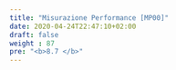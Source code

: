 ```yaml
---
title: "Misurazione Performance [MP00]"
date: 2020-04-24T22:47:10+02:00
draft: false
weight : 87
pre: "<b>8.7 </b>"
---
```



